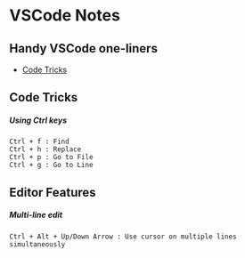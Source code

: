 # VSCode Notes

## Handy VSCode one-liners

- [Code Tricks](#code-tricks)

## Code Tricks

#####  Using Ctrl keys
```
Ctrl + f : Find
Ctrl + h : Replace
Ctrl + p : Go to File
Ctrl + g : Go to Line
```

## Editor Features

##### Multi-line edit
```
Ctrl + Alt + Up/Down Arrow : Use cursor on multiple lines simultaneously
```